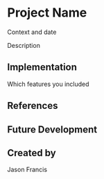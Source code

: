 # Project Name
Context and date

Description

## Implementation
Which features you included

## References

## Future Development

## Created by
Jason Francis